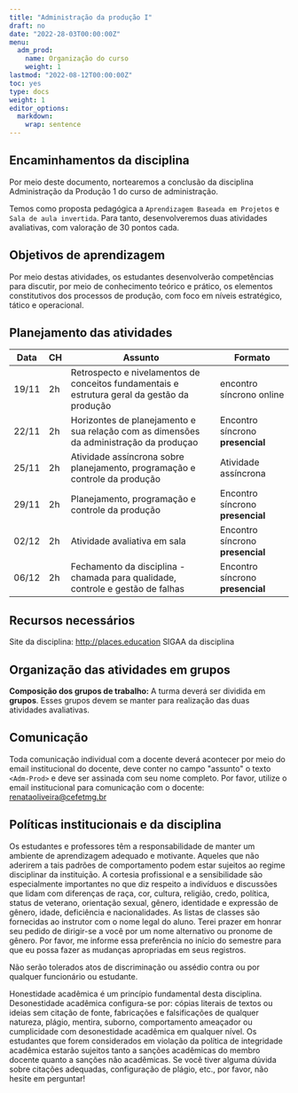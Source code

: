 ```yaml
---
title: "Administração da produção I"
draft: no
date: "2022-28-03T00:00:00Z"
menu:
  adm_prod:
    name: Organização do curso
    weight: 1
lastmod: "2022-08-12T00:00:00Z"
toc: yes
type: docs
weight: 1
editor_options:
  markdown:
    wrap: sentence
---
```


## Encaminhamentos da disciplina

Por meio deste documento, nortearemos a conclusão da disciplina Administração da Produção 1 do curso de administração. 

Temos como proposta pedagógica a `Aprendizagem Baseada em Projetos` e `Sala de aula invertida`. Para tanto, desenvolveremos duas atividades avaliativas, com valoração de 30 pontos cada. 



## Objetivos de aprendizagem

Por meio destas atividades, os estudantes desenvolverão competências para discutir, por meio de conhecimento teórico e prático, os elementos constitutivos dos processos de produção, com foco em níveis estratégico, tático e operacional. 


## Planejamento das atividades

| **Data**           | **CH** | **Assunto** | **Formato**|
|----------|--------|-------------|------|
| 19/11              |2h|Retrospecto e nivelamentos de conceitos fundamentais e estrutura geral da gestão da produção | encontro síncrono online
| 22/11              |2h|Horizontes de planejamento e sua relação com as dimensões da administração da produçao | Encontro síncrono **presencial**
| 25/11              |2h|Atividade assíncrona sobre planejamento, programação e controle da produção | Atividade assíncrona
| 29/11              |2h|Planejamento, programação e controle da produção | Encontro síncrono **presencial**
| 02/12              |2h| Atividade avaliativa em sala | Encontro síncrono **presencial** 
| 06/12              |2h|Fechamento da disciplina - chamada para qualidade, controle e gestão de falhas | Encontro síncrono **presencial**

## Recursos necessários

Site da disciplina: http://places.education
SIGAA da disciplina

## Organização das atividades em grupos

**Composição dos grupos de trabalho:** A turma deverá ser dividida em **grupos**. Esses grupos devem se manter para realização das duas atividades avaliativas. 

## Comunicação

Toda comunicação individual com a docente deverá acontecer por meio do email institucional do docente, deve conter no campo "assunto" o texto `<Adm-Prod>` e deve ser assinada com seu nome completo. Por favor, utilize o email institucional para comunicação com o docente: <renataoliveira@cefetmg.br>

## Políticas institucionais e da disciplina

Os estudantes e professores têm a responsabilidade de manter um ambiente de aprendizagem adequado e motivante. Aqueles que não aderirem a tais padrões de comportamento podem estar sujeitos ao regime disciplinar da instituição. A cortesia profissional e a sensibilidade são especialmente importantes no que diz respeito a indivíduos e discussões que lidam com diferenças de raça, cor, cultura, religião, credo, política, status de veterano, orientação sexual, gênero, identidade e expressão de gênero, idade, deficiência e nacionalidades. As listas de classes são fornecidas ao instrutor com o nome legal do aluno. Terei prazer em honrar seu pedido de dirigir-se a você por um nome alternativo ou pronome de gênero. Por favor, me informe essa preferência no início do semestre para que eu possa fazer as mudanças apropriadas em seus registros.

Não serão tolerados atos de discriminação ou assédio contra ou por qualquer funcionário ou estudante.

Honestidade acadêmica é um princípio fundamental desta disciplina. Desonestidade acadêmica configura-se por: cópias literais de textos ou ideias sem citação de fonte, fabricações e falsificações de qualquer natureza, plágio, mentira, suborno, comportamento ameaçador ou cumplicidade com desonestidade acadêmica em qualquer nível. Os estudantes que forem considerados em violação da política de integridade acadêmica estarão sujeitos tanto a sanções acadêmicas do membro docente quanto a sanções não acadêmicas. Se você tiver alguma dúvida sobre citações adequadas, configuração de plágio, etc., por favor, não hesite em perguntar!

